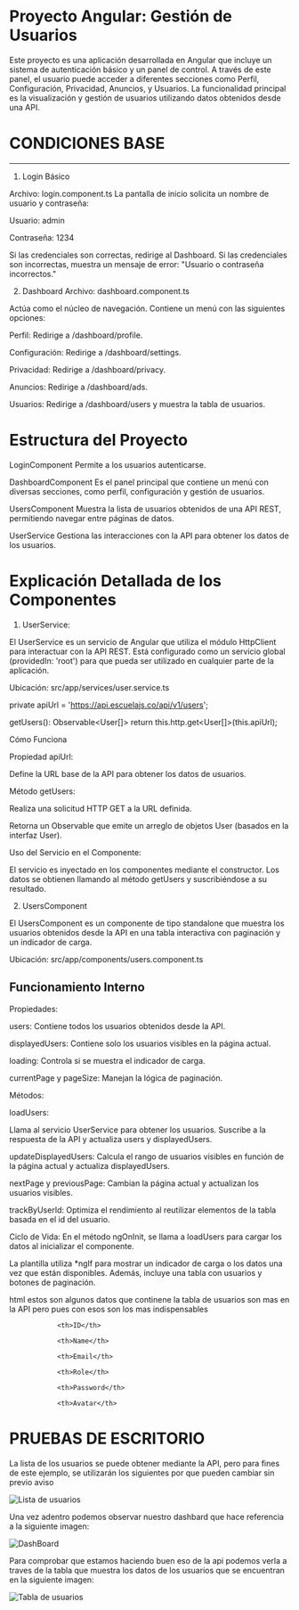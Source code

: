 # Proyecto Angular: Gestión de Usuarios
Este proyecto es una aplicación desarrollada en Angular que incluye un sistema de autenticación básico y un panel de control. A través de este panel, el usuario puede acceder a diferentes secciones como Perfil, Configuración, Privacidad, Anuncios, y Usuarios. La funcionalidad principal es la visualización y gestión de usuarios utilizando datos obtenidos desde una API.


# CONDICIONES BASE
-----------------
1. Login Básico

Archivo: login.component.ts
La pantalla de inicio solicita un nombre de usuario y contraseña:

Usuario: admin

Contraseña: 1234

Si las credenciales son correctas, redirige al Dashboard.
Si las credenciales son incorrectas, muestra un mensaje de error: "Usuario o contraseña incorrectos."

2. Dashboard
Archivo: dashboard.component.ts

Actúa como el núcleo de navegación.
Contiene un menú con las siguientes opciones:

Perfil: Redirige a /dashboard/profile.

Configuración: Redirige a /dashboard/settings.

Privacidad: Redirige a /dashboard/privacy.

Anuncios: Redirige a /dashboard/ads.

Usuarios: Redirige a /dashboard/users y muestra la tabla de usuarios.

# Estructura del Proyecto
LoginComponent
Permite a los usuarios autenticarse.

DashboardComponent
Es el panel principal que contiene un menú con diversas secciones, como perfil, configuración y gestión de usuarios.

UsersComponent
Muestra la lista de usuarios obtenidos de una API REST, permitiendo navegar entre páginas de datos.

UserService
Gestiona las interacciones con la API para obtener los datos de los usuarios.

# Explicación Detallada de los Componentes
1. UserService:

El UserService es un servicio de Angular que utiliza el módulo HttpClient para interactuar con la API REST.
Está configurado como un servicio global (providedIn: 'root') para que pueda ser utilizado en cualquier parte de la aplicación.

Ubicación: src/app/services/user.service.ts


  private apiUrl = 'https://api.escuelajs.co/api/v1/users';

  getUsers(): Observable<User[]>
    return this.http.get<User[]>(this.apiUrl);


Cómo Funciona 

Propiedad apiUrl:

Define la URL base de la API para obtener los datos de usuarios.

Método getUsers:

Realiza una solicitud HTTP GET a la URL definida.

Retorna un Observable que emite un arreglo de objetos User (basados en la interfaz User).

Uso del Servicio en el Componente:

El servicio es inyectado en los componentes mediante el constructor. Los datos se obtienen llamando al método getUsers y suscribiéndose a su resultado.

2. UsersComponent

El UsersComponent es un componente de tipo standalone que muestra los usuarios obtenidos desde la API en una tabla interactiva con paginación y un indicador de carga.

Ubicación: src/app/components/users.component.ts


Funcionamiento Interno
--------------------
Propiedades:

users: Contiene todos los usuarios obtenidos desde la API.

displayedUsers: Contiene solo los usuarios visibles en la página actual.

loading: Controla si se muestra el indicador de carga.

currentPage y pageSize: Manejan la lógica de paginación.

Métodos:

loadUsers:

Llama al servicio UserService para obtener los usuarios.
Suscribe a la respuesta de la API y actualiza users y displayedUsers.

updateDisplayedUsers:
Calcula el rango de usuarios visibles en función de la página actual y actualiza displayedUsers.

nextPage y previousPage:
Cambian la página actual y actualizan los usuarios visibles.

trackByUserId:
Optimiza el rendimiento al reutilizar elementos de la tabla basada en el id del usuario.

Ciclo de Vida:
En el método ngOnInit, se llama a loadUsers para cargar los datos al inicializar el componente.

La plantilla utiliza *ngIf para mostrar un indicador de carga o los datos una vez que están disponibles. Además, incluye una tabla con usuarios y botones de paginación.

html estos son algunos datos que continene la tabla de usuarios son mas en la API pero pues con esos son los mas indispensables

                <th>ID</th>

                <th>Name</th>

                <th>Email</th>

                <th>Role</th>

                <th>Password</th>

                <th>Avatar</th>
          
   
# PRUEBAS DE ESCRITORIO

La lista de los usuarios se puede obtener mediante la API, pero para fines de este ejemplo, se utilizarán los siguientes por que pueden cambiar sin previo aviso


![Lista de usuarios](src/assets/images/LISTA%20DE%20USUARIOS%20API.png)

Una vez adentro podemos observar nuestro dashbard que hace referencia a la siguiente imagen:

![DashBoard](src/assets/images/DASHBOARD.png)

Para comprobar que estamos haciendo buen eso de la api podemos verla a traves de la tabla que muestra los datos de los usuarios que se encuentran en la siguiente imagen:

![Tabla de usuarios](src/assets/images/USUARIOS.png)

